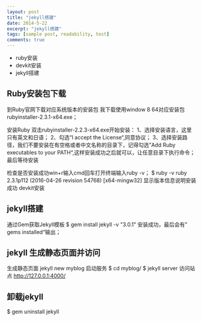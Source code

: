 ```yaml
---
layout: post
title: "jekyll搭建"
date: 2014-5-22
excerpt: "jekyll搭建"
tags: [sample post, readability, test]
comments: true
---
```


* ruby安装
* devkit安装
* jekyll搭建

## Ruby安装包下载
   到Ruby官网下载对应系统版本的安装包
   我下载使用window 8 64对应安装包
   rubyinstaller-2.3.1-x64.exe；


   安装Ruby
   双击rubyinstaller-2.2.3-x64.exe开始安装：
   1、选择安装语言，这里只有英文和日语；
   2、勾选“I accept the License“,同意协议；
   3、选择安装路径，我们不要安装在有空格或者中文名称的目录下，记得勾选”Add Ruby executables to your PATH“,这样安装成功之后就可以，让任意目录下执行命令；
   最后等待安装

   检查是否安装成功win+r输入cmd回车打开终端输入ruby -v； 
   $ ruby -v
   ruby 2.3.1p112 (2016-04-26 revision 54768) [x64-mingw32]
   显示版本信息说明安装成功
   devkit安装
   

## jekyll搭建
   通过Gem获取Jekyll模板 
   $ gem install jekyll -v "3.0.1"
   安装成功，最后会有” gems installed“输出；


## jekyll  生成静态页面并访问
   生成静态页面
   jekyll new myblog
   启动服务
   $ cd myblog/
   $ jekyll server
   访问站点
   http://127.0.0.1:4000/

## 卸载jekyll 
   $ gem uninstall jekyll